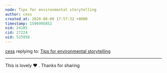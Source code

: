 ```yaml
---
node: Tips for environmental storytelling
author: cess
created_at: 2020-08-09 17:57:32 +0000
timestamp: 1596995852
nid: 24285
cid: 27224
uid: 525958
---
```




[cess](../profile/cess) replying to: [Tips for environmental storytelling](../notes/joyofsoy/08-07-2020/tips-for-environmental-storytelling)

----
This is lovely ❤️ . Thanks for sharing